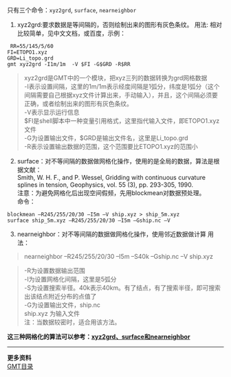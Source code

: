 只有三个命令：`xyz2grd`, `surface`, `nearneighbor`
1. xyz2grd:要求数据是等间隔的，否则绘制出来的图形有灰色条纹。
用法: 相对比较简单，见中文文档，或百度，示例：
```
 RR=55/145/5/60
FI=ETOPO1.xyz
GRD=Li_topo.grd
gmt xyz2grd -I1m/1m  -V $FI -G$GRD -R$RR
```
> xyz2grd是GMT中的一个模块，把xyz三列的数据转换为grd网格数据  
-I表示设置间隔，这里的1m/1m表示经度间隔是1弧分，纬度是1弧分（这个间隔需要自己根据xyz文件计算出来，手动输入），并且，这个间隔必须要正确，或者绘制出来的图形有灰色条纹。  
-V表示显示运行信息  
\$FI是shell脚本中一种变量引用格式，这里指代输入文件，即ETOPO1.xyz文件  
-G为设置输出文件，$GRD是输出文件名，这里是Li_topo.grd  
-R表示设置输出数据的范围，这个范围要比ETOPO1.xyz的范围小  

2. surface：对不等间隔的数据做网格化操作，使用的是全局的数据，算法是根据文献：  
Smith, W. H. F., and P. Wessel, Gridding with continuous curvature splines in tension, Geophysics, vol. 55 (3), pp. 293-305, 1990.  
注意：为避免网格化后出现空间假频，先用blockmean对数据预处理。  
命令：
```
blockmean –R245/255/20/30 –I5m –V ship.xyz > ship_5m.xyz   
surface ship_5m.xyz –R245/255/20/30 –I5m –Gship.nc –V
``` 

3. nearneighbor：对不等间隔的数据做网格化操作，使用邻近数据做计算
用法：
> nearneighbor –R245/255/20/30 –I5m –S40k –Gship.nc –V ship.xyz 

> -R为设置数据输出范围  
-I为设置网格化间隔，这里是5弧分  
-S为设置搜索半径。40k表示40km。有了结点，有了搜索半径，即可搜索出该结点附近分布的点值了  
-G为设置输出文件，ship.nc  
ship.xyz 为输入文件  
注：当数据较密时，适合用该方法。  

**这三种网格化的算法可以参考：[xyz2grd、surface和nearneighbor](https://www.jianshu.com/p/9b961e3e1290)**  

---

**更多资料**  
[GMT目录](https://www.jianshu.com/p/321f67983c42)
